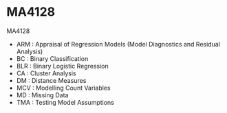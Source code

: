 # MA4128
MA4128

* ARM : Appraisal of Regression Models (Model Diagnostics and Residual Analysis)
* BC  : Binary Classification
* BLR : Binary Logistic Regression
* CA  : Cluster Analysis
* DM  : Distance Measures
* MCV : Modelling Count Variables
* MD  : Missing Data
* TMA : Testing Model Assumptions
